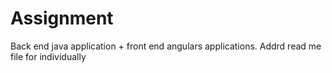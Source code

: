 # Assignment
Back end java application + front end angulars applications.
Addrd read me file for individually
